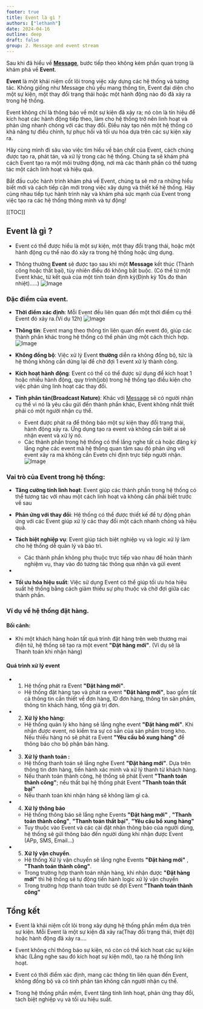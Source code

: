 ```yaml
---
footer: true
title: Event là gì ?
authors: ["lethanh"]
date: 2024-04-16
outline: deep
draft: false
group: 2. Message and event stream
---
```


Sau khi đã hiểu về **[Message](2024-04-15-message-la-gi.md)**, bước tiếp theo không kém phần quan trọng là khám phá về **Event**.

**Event** là một khái niệm cốt lõi trong việc xây dựng các hệ thống và tương tác. Không giống như Message chủ yếu mang thông tin, Event đại diện cho một sự kiện, một thay đổi trạng thái hoặc một hành động nào đó đã xảy ra trong hệ thống.

Event không chỉ là thông báo về một sự kiện đã xảy ra; nó còn là tín hiệu để kích hoạt các hành động tiếp theo, làm cho hệ thống trở nên linh hoạt và phản ứng nhanh chóng với các thay đổi. Điều này tạo nên một hệ thống có khả năng tự điều chỉnh, tự phục hồi và tối ưu hóa dựa trên các sự kiện xảy ra.

Hãy cùng mình đi sâu vào việc tìm hiểu về bản chất của Event, cách chúng được tạo ra, phát tán, và xử lý trong các hệ thống. Chúng ta sẽ khám phá cách Event tạo ra một môi trường động, nơi mà các thành phần có thể tương tác một cách linh hoạt và hiệu quả.

Bắt đầu cuộc hành trình khám phá về Event, chúng ta sẽ mở ra những hiểu biết mới và cách tiếp cận mới trong việc xây dựng và thiết kế hệ thống. Hãy cùng nhau tiếp tục hành trình này và khám phá sức mạnh của Event trong việc tạo ra các hệ thống thông minh và tự động!


[[TOC]]

## Event là gì ?
- Event có thể được hiểu là một sự kiện, một thay đổi trạng thái, hoặc một hành động cụ thể nào đó xảy ra trong hệ thống hoặc ứng dụng.

- Thông thường **Event** sẽ được tạo sau khi một **Message** kết thúc (Thành công hoặc thất bại), tùy nhiên điều đó không bắt buộc. (Có thể từ một Event khác, từ kết quả của một tính toán định kỳ(Định kỳ 10s đo thân nhiệt).....)
  ![Image](2024-04-16-event-la-gi/1.jpg)

### Đặc điểm của event.
- **Thời điểm xác định**: Mỗi Event đều liên quan đến một thời điểm cụ thể Event đó xảy ra.(Ví dụ 12h)
  ![Image](2024-04-16-event-la-gi/2.jpg)

- **Thông tin**: Event mang theo thông tin liên quan đến event đó, giúp các thành phần khác trong hệ thống có thể phản ứng một cách thích hợp.
  ![Image](2024-04-16-event-la-gi/3.jpg)

- **Không đồng bộ**: Việc xử lý Event **thường** diễn ra không đồng bộ, tức là hệ thống không cần dừng lại để chờ đợi 1 event xử lý thành công.

- **Kích hoạt hành động**: Event có thể có thể được sử dụng để kích hoạt 1 hoặc nhiều hành động, quy trình(job) trong hệ thống tạo điều kiện cho việc phản ứng linh hoạt các thay đổi.

- **Tính phân tán(Broadcast Nature)**: Khác với [Message](2024-04-15-message-la-gi.md) sẽ có người nhận cụ thể vì nó là yêu cầu gửi đến thành phần khác, Event không nhất thiết phải có một người nhận cụ thể.
  - Event được phát ra để thông báo một sự kiện thay đổi trạng thái, hành động xảy ra. Ứng dụng tạo ra event và không cần biết ai sẽ nhận event và xử lý nó.
  - Các thành phần trong hệ thống có thể lắng nghe tất cả hoặc đăng ký lắng nghe các event mà hệ thống quan tâm sau đó phản ứng với event xảy ra mà không cần Evetn chỉ định trực tiếp người nhận.
    ![Image](2024-04-16-event-la-gi/4.webp)

### Vai trò của Event trong hệ thống:
- **Tăng cường tính linh hoạt**: Event giúp các thành phần trong hệ thống có thể tương tác với nhau một cách linh hoạt và không cần phải biết trước về sau

- **Phản ứng với thay đổi**: Hệ thống có thể được thiết kế để tự động phản ứng với các Event giúp xử lý các thay đổi một cách nhanh chóng và hiệu quả.

- **Tách biệt nghiệp vụ**:  Event giúp tách biệt nghiệp vụ và logic xử lý làm cho hệ thống dễ quản lý và bảo trì.
  - Các thành phần không phụ thuộc trực tiếp vào nhau để hoàn thành nghiệm vụ, thay vào đó tương tác thông qua nhận và gửi event
- 
- **Tối ưu hóa hiệu suất**:  Việc sử dụng Event có thể giúp tối ưu hóa hiệu suất hệ thống bằng cách giảm thiểu sự phụ thuộc và chờ đợi giữa các thành phần.

### Ví dụ về hệ thống đặt hàng.

#### **Bối cảnh:** 
- Khi một khách hàng hoàn tất quá trình đặt hàng trên web thương mai điện tử, hệ thống sẽ tạo ra một event **"Đặt hàng mới"**. (Ví dụ sẽ là Thanh toán khi nhận hàng)

#### Quá trình xử lý event
- 1. Hệ thống phát ra Event **"Đặt hàng mới"**.
  - Hệ thống đặt hàng tạo và phát ra event **"Đặt hàng mới"**, bao gồm tất cả thông tin cần thiết về đơn hàng, ID đơn hàng, thông tin sản phẩm, thông tin khách hàng, tổng giá trị đơn.
- 2. **Xử lý kho hàng:**
  - Hệ thống quản lý kho hàng sẽ lắng nghẹ event **"Đặt hàng mới"**. Khi nhận được event, nó kiểm tra sự có sẵn của sản phẩm trong kho. Nếu thiếu hàng nó sẽ phát ra Event **"Yêu cầu bổ xung hàng"** để thông báo cho bộ phận bán hàng.
- 3. **Xử lý thanh toán :** 
  - Hệ thống thanh toán sẽ lắng nghe Event **"Đặt hàng mới"**. Dựa trên thông tin đơn hàng, tiến hành xác minh và xử lý thanh từ khách hàng.
  - Nếu thanh toán thành công, hệ thống sẽ phát Event **"Thanh toán thành công"**; nếu thất bại hệ thống phát Event **"Thanh toán thất bại"**
  - Nếu thanh toán khi nhận hàng sẽ không làm gì cả.
- 4. **Xử lý thông báo**
  - Hệ thống thông báo sẽ lắng nghe Events **"Đặt hàng mới"** , **"Thanh toán thành công"**, **"Thanh toán thất bại"**, **"Yêu cầu bổ xung hàng"**
  - Tuy thuộc vào Event và các cài đặt nhận thông báo của người dùng, hệ thống sẽ gửi thông báo đến người dùng khi nhận được Event (APp, SMS, Email...)
- 5. **Xử lý vận chuyển**.
  - Hệ thống Xử lý vận chuyển sẽ lắng nghe Events **"Đặt hàng mới"** , **"Thanh toán thành công"**.
  - Trong trường hợp thanh toán nhận hàng, khi nhận được  **"Đặt hàng mới"** thì hệ thống sẽ tự động tiến hành logic xử lý vận chuyển
  - Trong trường hợp thanh toán trước sẽ đợi Event **"Thanh toán thành công"**

## Tổng kết
- Event là khái niệm cốt lõi trong xây dựng hệ thống phần mềm dựa trên sự kiện. Mỗi Event là một sự kiện đã xảy ra(Thay đổi trạng thái, thiệt độ) hoặc hành động đã xảy ra....

- Event không chỉ thông báo sự kiện, nó còn có thể kích hoat các sự kiện khác (Lắng nghe sau đó kích hoạt sự kiện mới), tạo ra hệ thống linh hoạt.

- Event có thời điểm xác định, mang các thông tin liên quan đến Event, không đồng bộ và có tính phân tán không cần người nhận cụ thể.

- Trong hệ thống phần mềm, Event tăng tính linh hoạt, phản ứng thay đổi, tách biệt nghiệp vụ và tối ưu hiệu suất.

